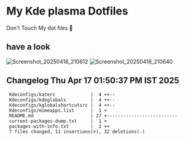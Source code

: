 # My Kde plasma Dotfiles
  Don't Touch My dot files 🙂
 
## have a look
![Screenshot_20250416_210612](https://github.com/user-attachments/assets/650244d5-776e-4b31-96fb-10811a3cfa27)
![Screenshot_20250416_210640](https://github.com/user-attachments/assets/07fac3d3-7ce1-4f10-ad4c-1ffa33ed7e84)
 
## Changelog Thu Apr 17 01:50:37 PM IST 2025
```
 Kdeconfigs/katerc             |  4 ++--
 Kdeconfigs/kdeglobals         |  4 ++--
 Kdeconfigs/kglobalshortcutsrc |  4 ++--
 Kdeconfigs/mimeapps.list      |  1 +
 README.md                     | 27 +--------------------------
 current-packages-dump.txt     |  1 +
 packages-with-info.txt        |  2 ++
 7 files changed, 11 insertions(+), 32 deletions(-)
```
 
